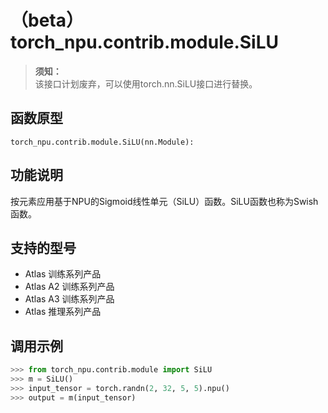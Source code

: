 # （beta）torch_npu.contrib.module.SiLU

>**须知：**<br>
>该接口计划废弃，可以使用torch.nn.SiLU接口进行替换。

## 函数原型

```
torch_npu.contrib.module.SiLU(nn.Module):
```

## 功能说明

按元素应用基于NPU的Sigmoid线性单元（SiLU）函数。SiLU函数也称为Swish函数。

## 支持的型号

- <term>Atlas 训练系列产品</term>
- <term>Atlas A2 训练系列产品</term>
- <term>Atlas A3 训练系列产品</term>
- <term>Atlas 推理系列产品</term>

## 调用示例

```python
>>> from torch_npu.contrib.module import SiLU
>>> m = SiLU()
>>> input_tensor = torch.randn(2, 32, 5, 5).npu()
>>> output = m(input_tensor)
```

